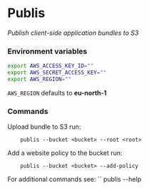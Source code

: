 # Publis

*Publish client-side application bundles to S3*


### Environment variables

```bash
export AWS_ACCESS_KEY_ID=""
export AWS_SECRET_ACCESS_KEY=""
export AWS_REGION=""
```
```AWS_REGION``` defaults to **eu-north-1**

### Commands

Upload bundle to S3 run:
```
    publis --bucket <bucket> --root <root>
```

Add a website policy to the bucket run:
```
    publis --bucket <bucket> --add-policy
```

For additional commands see:
``
    publis --help
```

